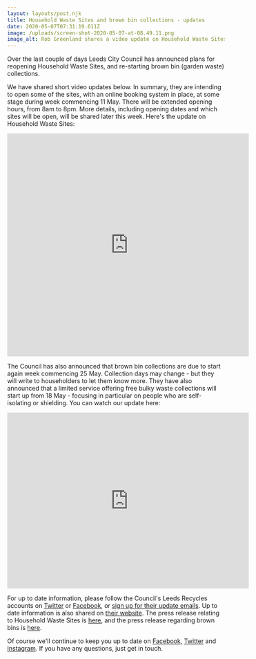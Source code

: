 ```yaml
---
layout: layouts/post.njk
title: Household Waste Sites and brown bin collections - updates
date: 2020-05-07T07:31:19.611Z
image: /uploads/screen-shot-2020-05-07-at-08.49.11.png
image_alt: Rob Greenland shares a video update on Household Waste Sites
---
```

Over the last couple of days Leeds City Council has announced plans for reopening Household Waste Sites, and re-starting brown bin (garden waste) collections.

We have shared short video updates below.  In summary, they are intending to open some of the sites, with an online booking system in place, at some stage during week commencing 11 May.  There will be extended opening hours, from 8am to 8pm.  More details, including opening dates and which sites will be open, will be shared later this week.  Here's the update on Household Waste Sites:

<iframe src="https://www.facebook.com/plugins/video.php?href=https%3A%2F%2Fwww.facebook.com%2Fzerowasteleeds%2Fvideos%2F650509089015252%2F&show_text=1&width=560" width="560" height="516" style="border:none;overflow:hidden" scrolling="no" frameborder="0" allowTransparency="true" allow="encrypted-media" allowFullScreen="true"></iframe>



The Council has also announced that brown bin collections are due to start again week commencing 25 May.  Collection days may change - but they will write to householders to let them know more.  They have also announced that a limited service offering free bulky waste collections will start up from 18 May - focusing in particular on people who are self-isolating or shielding.  You can watch our update here:

<iframe src="https://www.facebook.com/plugins/video.php?href=https%3A%2F%2Fwww.facebook.com%2Fzerowasteleeds%2Fvideos%2F854501845058198%2F&show_text=1&width=560" width="560" height="407" style="border:none;overflow:hidden" scrolling="no" frameborder="0" allowTransparency="true" allow="encrypted-media" allowFullScreen="true"></iframe>

For up to date information, please follow the Council's Leeds Recycles accounts on [Twitter](https://twitter.com/leedsrecycles?lang=en) or [Facebook](https://www.facebook.com/LeedsRecycles/?epa=SEARCH_BOX), or [sign up for their update emails](https://public.govdelivery.com/accounts/UKLEEDS/subscriber/new?topic_id=UKLEEDS_3).  Up to date information is also shared on [their website](https://www.leeds.gov.uk/residents/bins-and-recycling).  The press release relating to Household Waste Sites is [here](https://news.leeds.gov.uk/news/update-regarding-potential-reopening-of-leeds-household-waste-and-recycling-centres), and the press release regarding brown bins is [here](https://news.leeds.gov.uk/news/important-update-regarding-resumption-of-brown-bin-collections-and-bulky-waste-collections).  

Of course we'll continue to keep you up to date on [Facebook](https://www.facebook.com/zerowasteleeds/), [Twitter](https://twitter.com/ZeroWasteLeeds) and [Instagram](https://www.instagram.com/zerowasteleeds/?hl=en).  If you have any questions, just get in touch.